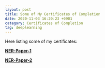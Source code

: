 ```yaml
---
layout: post 
title: Some of My Certificates of Completion
date: 2020-11-03 16:20:23 +0901 
category: Certificates of Completion
tag: deeplearning
---
```


Here listing some of my certificates:

[**NER-Paper-1**](https://myspaceofgithub.github.io/ner/1/)

[**NER-Paper-2**](https://myspaceofgithub.github.io/ner/2/)
